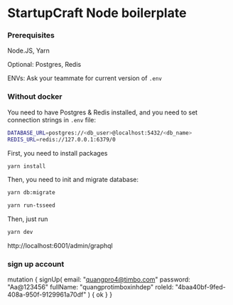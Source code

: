 # StartupCraft Node boilerplate

### Prerequisites

Node.JS, Yarn

Optional: Postgres, Redis

ENVs: Ask your teammate for current version of `.env`

### Without docker


You need to have Postgres & Redis installed, and you need to set connection strings in `.env` file:
```sh
DATABASE_URL=postgres://<db_user>@localhost:5432/<db_name>
REDIS_URL=redis://127.0.0.1:6379/0
```

First, you need to install packages
```sh
yarn install
```

Then, you need to init and migrate database:
```sh
yarn db:migrate
```

```sh
yarn run-tsseed
```

Then, just run
```sh
yarn dev
```

http://localhost:6001/admin/graphql

### sign up account

mutation {
  signUp(
    email: "quangpro4@timbo.com"
    password: "Aa@123456"
    fullName: "quangprotimboxinhdep"
    roleId: "4baa40bf-9fed-408a-950f-9129961a70df"
  ) {
    ok
  }
}